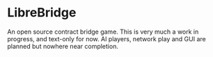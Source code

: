 # LibreBridge
An open source contract bridge game. This is very much a work in progress, and text-only for now. AI players, network play and GUI are planned but nowhere near completion.
